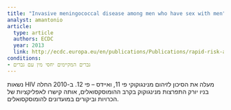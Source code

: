 ```yaml
---
title: "Invasive meningococcal disease among men who have sex with men"
analyst: amantonio
article:
  type: article
  authors: ECDC
  year: 2013
  link: http://ecdc.europa.eu/en/publications/Publications/rapid-risk-assessment-invasive-meningococcal-disease-among-MSM.pdf
conditions:
- גברים המקיימים יחסי מין עם גברים
---
```


נשאות HIV מעלה את הסיכון לזיהום מנינגוקוקי פי 11, ואיידס – פי 12. ב-2010 החלה בניו יורק התפרצות מנינגוקוק בקרב ההומוסקסואלים, אותה קישרו לאפליקציות של הכרויות וביקורים במועדונים להומוסקסואלים.
